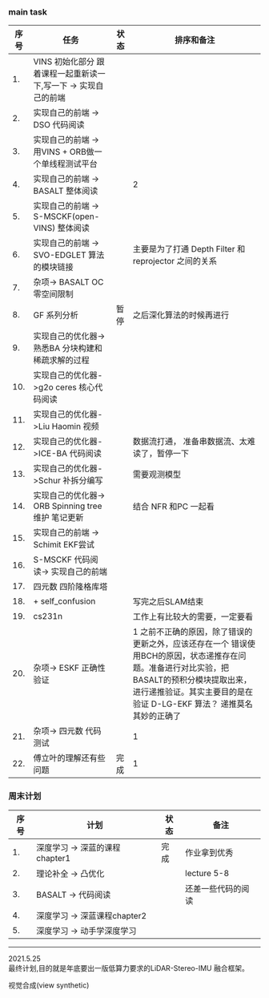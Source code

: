 <!--
 * @Author: Liu Weilong
 * @Date: 2021-05-24 08:05:08
 * @LastEditors: Liu Weilong
 * @LastEditTime: 2021-06-13 12:04:47
 * @Description: 
-->

### main task

序号|任务|状态|排序和备注
---|---|---|---
1.  |VINS 初始化部分 跟着课程一起重新读一下,写一下 -> 实现自己的前端||
2.  |实现自己的前端  -> DSO 代码阅读||
3.  |实现自己的前端 -> 用VINS + ORB做一个单线程测试平台 ||
4.  |实现自己的前端 -> BASALT 整体阅读||2
5.  |实现自己的前端 -> S-MSCKF(open-VINS) 整体阅读||
6.  |实现自己的前端 -> SVO-EDGLET 算法的模块链接||主要是为了打通 Depth Filter 和 reprojector 之间的关系
7.  |杂项-> BASALT OC 零空间限制||
8.  |GF 系列分析 |暂停| 之后深化算法的时候再进行
9.  |实现自己的优化器-> 熟悉BA 分块构建和稀疏求解的过程||
10. |实现自己的优化器->g2o ceres 核心代码阅读||
11. |实现自己的优化器->Liu Haomin 视频 ||
12. |实现自己的优化器->ICE-BA 代码阅读||数据流打通， 准备串数据流、太难读了，暂停一下
13. |实现自己的优化器->Schur 补拆分编写||需要观测模型
14. |实现自己的优化器-> ORB Spinning tree 维护 笔记更新||结合 NFR 和PC 一起看
15. |实现自己的前端 -> Schimit EKF尝试||
16. |S-MSCKF 代码阅读-> 实现自己的前端||
17. |四元数 四阶隆格库塔||
18. |+ self_confusion ||写完之后SLAM结束
19. |cs231n||工作上有比较大的需要，一定要看
20. |杂项-> ESKF 正确性验证||1 之前不正确的原因，除了错误的更新之外，应该还存在一个 错误使用BCH的原因，状态递推存在问题。准备进行对比实验，把BASALT的预积分模块提取出来，进行递推验证。其实主要目的是在验证 D-LG-EKF 算法？ 递推莫名其妙的正确了
21. |杂项-> 四元数 代码测试||1 
22. |傅立叶的理解还有些问题|完成|1


### 周末计划
序号|计划|状态|备注
---|---|--|--
1. |深度学习 -> 深蓝的课程chapter1|完成|作业拿到优秀
2. |理论补全 -> 凸优化|| lecture 5-8
3. |BASALT -> 代码阅读|| 还差一些代码的阅读 
4. |深度学习 -> 深蓝课程chapter2||
5. |深度学习 -> 动手学深度学习||
-----

2021.5.25<br>
最终计划,目的就是年底要出一版低算力要求的LiDAR-Stereo-IMU 融合框架。


视觉合成(view synthetic)